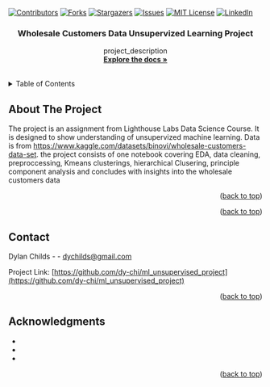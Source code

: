 <!-- Improved compatibility of back to top link: See: https://github.com/othneildrew/Best-README-Template/pull/73 -->
<a name="readme-top"></a>
<!--
*** Thanks for checking out the Best-README-Template. If you have a suggestion
*** that would make this better, please fork the repo and create a pull request
*** or simply open an issue with the tag "enhancement".
*** Don't forget to give the project a star!
*** Thanks again! Now go create something AMAZING! :D
-->



<!-- PROJECT SHIELDS -->
<!--
*** I'm using markdown "reference style" links for readability.
*** Reference links are enclosed in brackets [ ] instead of parentheses ( ).
*** See the bottom of this document for the declaration of the reference variables
*** for contributors-url, forks-url, etc. This is an optional, concise syntax you may use.
*** https://www.markdownguide.org/basic-syntax/#reference-style-links
-->
[![Contributors][contributors-shield]][contributors-url]
[![Forks][forks-shield]][forks-url]
[![Stargazers][stars-shield]][stars-url]
[![Issues][issues-shield]][issues-url]
[![MIT License][license-shield]][license-url]
[![LinkedIn][linkedin-shield]][linkedin-url]





<h3 align="center">Wholesale Customers Data Unsupervized Learning Project</h3>

  <p align="center">
    project_description
    <br />
    <a href="https://github.com/dy-chi/ml_unsupervised_project"><strong>Explore the docs »</strong></a>
    <br />
    <br />

  </p>
</div>



<!-- TABLE OF CONTENTS -->
<details>
  <summary>Table of Contents</summary>
  <ol>
    <li><a href="#about-the-project">About The Project</a></li>
    <li>
      <a href="#getting-started">Getting Started</a>
      <ul>
        <li><a href="#prerequisites">Prerequisites</a></li>
        <li><a href="#installation">Installation</a></li>
      </ul>
    </li>
    <li><a href="#usage">Usage</a></li>
    <li><a href="#roadmap">Roadmap</a></li>
    <li><a href="#contributing">Contributing</a></li>
    <li><a href="#license">License</a></li>
    <li><a href="#contact">Contact</a></li>
    <li><a href="#acknowledgments">Acknowledgments</a></li>
  </ol>
</details>


<!-- ABOUT THE PROJECT -->
## About The Project



The project is an assignment from Lighthouse Labs Data Science Course. It is designed to show understanding of unsupervized machine learning. Data is from https://www.kaggle.com/datasets/binovi/wholesale-customers-data-set. the project consists of one notebook covering EDA, data cleaning, preproccessing, Kmeans clusterings, hierarchical Clusering, principle component analysis and concludes with insights into the wholesale customers data  

<p align="right">(<a href="#readme-top">back to top</a>)</p>




<p align="right">(<a href="#readme-top">back to top</a>)</p>






<!-- CONTACT -->
## Contact

Dylan Childs - - dychilds@gmail.com

Project Link: [https://github.com/dy-chi/ml_unsupervised_project](https://github.com/dy-chi/ml_unsupervised_project)

<p align="right">(<a href="#readme-top">back to top</a>)</p>



<!-- ACKNOWLEDGMENTS -->
## Acknowledgments

* []()
* []()
* []()

<p align="right">(<a href="#readme-top">back to top</a>)</p>



<!-- MARKDOWN LINKS & IMAGES -->
<!-- https://www.markdownguide.org/basic-syntax/#reference-style-links -->
[contributors-shield]: https://img.shields.io/github/contributors/dy-chi/ml_unsupervised_project.svg?style=for-the-badge
[contributors-url]: https://github.com/dy-chi/ml_unsupervised_project/graphs/contributors
[forks-shield]: https://img.shields.io/github/forks/dy-chi/ml_unsupervised_project.svg?style=for-the-badge
[forks-url]: https://github.com/dy-chi/ml_unsupervised_project/network/members
[stars-shield]: https://img.shields.io/github/stars/dy-chi/ml_unsupervised_project.svg?style=for-the-badge
[stars-url]: https://github.com/dy-chi/ml_unsupervised_project/stargazers
[issues-shield]: https://img.shields.io/github/issues/dy-chi/ml_unsupervised_project.svg?style=for-the-badge
[issues-url]: https://github.com/dy-chi/ml_unsupervised_project/issues
[license-shield]: https://img.shields.io/github/license/dy-chi/ml_unsupervised_project.svg?style=for-the-badge
[license-url]: https://github.com/dy-chi/ml_unsupervised_project/blob/master/LICENSE.txt
[linkedin-shield]: https://img.shields.io/badge/-LinkedIn-black.svg?style=for-the-badge&logo=linkedin&colorB=555
[linkedin-url]: www.linkedin.com/in/dylan-childs-59371621
[product-screenshot]: images/screenshot.png
[Next.js]: https://img.shields.io/badge/next.js-000000?style=for-the-badge&logo=nextdotjs&logoColor=white
[Next-url]: https://nextjs.org/
[React.js]: https://img.shields.io/badge/React-20232A?style=for-the-badge&logo=react&logoColor=61DAFB
[React-url]: https://reactjs.org/
[Vue.js]: https://img.shields.io/badge/Vue.js-35495E?style=for-the-badge&logo=vuedotjs&logoColor=4FC08D
[Vue-url]: https://vuejs.org/
[Angular.io]: https://img.shields.io/badge/Angular-DD0031?style=for-the-badge&logo=angular&logoColor=white
[Angular-url]: https://angular.io/
[Svelte.dev]: https://img.shields.io/badge/Svelte-4A4A55?style=for-the-badge&logo=svelte&logoColor=FF3E00
[Svelte-url]: https://svelte.dev/
[Laravel.com]: https://img.shields.io/badge/Laravel-FF2D20?style=for-the-badge&logo=laravel&logoColor=white
[Laravel-url]: https://laravel.com
[Bootstrap.com]: https://img.shields.io/badge/Bootstrap-563D7C?style=for-the-badge&logo=bootstrap&logoColor=white
[Bootstrap-url]: https://getbootstrap.com
[JQuery.com]: https://img.shields.io/badge/jQuery-0769AD?style=for-the-badge&logo=jquery&logoColor=white
[JQuery-url]: https://jquery.com 
